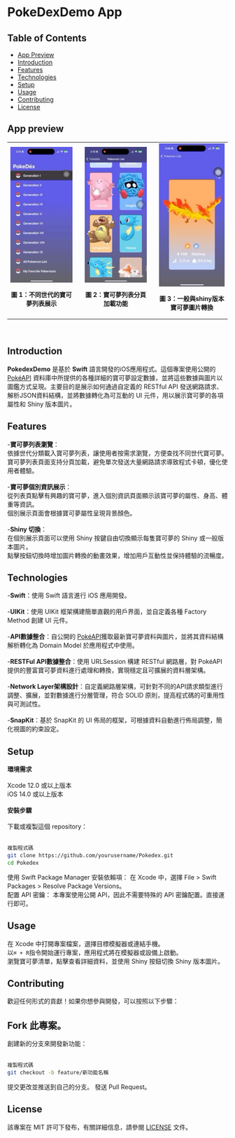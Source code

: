 # PokeDexDemo App

## Table of Contents
- [App Preview](#app-preview)<br>  
- [Introduction](#introduction)<br>
- [Features](#features)<br>
- [Technologies](#technologies)<br>
- [Setup](#setup)<br>
- [Usage](#usage)<br>
- [Contributing](#contributing)<br>
- [License](#license)<br>

## App preview
<table>
  <tr>
 <td style="text-align: center;">
   <img src="AppPreview/list_of_generation.GIF" alt="Home page list for different generation" width="300"/>
    <p><strong>圖 1：不同世代的寶可夢列表展示</strong></p>
  </td>
<td>
<td style="text-align: center;">
    <img src="AppPreview/list_page_pagination.GIF" alt="Pagination of pokemon list page" width="300"/>
    <p><strong>圖 2：寶可夢列表分頁加載功能</strong></p>
  </td>
<td>
<td style="text-align: center;">
    <img src="AppPreview/shiny_image_convert.GIF" alt="SPokemon info page" width="300"/>
    <p><strong>圖 3：一般與shiny版本寶可夢圖片轉換</strong></p>
  </td>
<tr></table>
<br>


## Introduction
**PokedexDemo** 是基於 **Swift** 語言開發的iOS應用程式。這個專案使用公開的 [PokéAPI](https://pokeapi.co/) 資料庫中所提供的各種詳細的寶可夢設定數據，並將這些數據與圖片以圖鑑方式呈現。主要目的是展示如何通過自定義的 RESTful API 發送網路請求、解析JSON資料結構，並將數據轉化為可互動的 UI 元件，用以展示寶可夢的各項屬性和 Shiny 版本圖片。

## Features
-**寶可夢列表瀏覽**：<br> 
  依據世代分類載入寶可夢列表，讓使用者按需求瀏覽，方便查找不同世代寶可夢。<br> 
  寶可夢列表頁面支持分頁加載，避免單次發送大量網路請求導致程式卡頓，優化使用者體驗。<br> 
  <br> 
-**寶可夢個別資訊展示**：<br> 
  從列表頁點擊有興趣的寶可夢，進入個別資訊頁面顯示該寶可夢的屬性、身高、體重等資訊。<br> 
  個別展示頁面會根據寶可夢屬性呈現背景顏色。<br> 
  <br> 
-**Shiny 切換**：<br> 
  在個別展示頁面可以使用 Shiny 按鍵自由切換顯示每隻寶可夢的 Shiny 或一般版本圖片。<br> 
  點擊按鈕切換時增加圖片轉換的動畫效果，增加用戶互動性並保持體驗的流暢度。<br> 

## Technologies
-**Swift**：使用 Swift 語言進行 iOS 應用開發。<br> 
<br> 
-**UIKit**：使用 UIKit 框架構建簡單直觀的用戶界面，並自定義各種 Factory Method 創建 UI 元件。<br> 
<br> 
-**API數據整合**：自公開的 [PokéAPI](https://pokeapi.co/)獲取最新寶可夢資料與圖片，並將其資料結構解析轉化為 Domain Model 於應用程式中使用。<br> 
<br> 
-**RESTFul API數據整合**：使用 URLSession 構建 RESTful 網路層，對 PokéAPI 提供的豐富寶可夢資料進行處理和轉換，實現穩定且可擴展的資料層架構。<br>
<br>
-**Network Layer架構設計**：自定義網路層架構，可針對不同的API請求類型進行調整、擴展，並對數據進行分層管理，符合 SOLID 原則，提高程式碼的可重用性與可測試性。<br> 
<br> 
-**SnapKit**：基於 SnapKit 的 UI 佈局的框架，可根據資料自動進行佈局調整，簡化視圖的約束設定。<br> 

## Setup
**環境需求**
<br> 
<br> 
  Xcode 12.0 或以上版本<br> 
  iOS 14.0 或以上版本<br> 
  <br> 
**安裝步驟**
<br> 
<br> 
  下載或複製這個 repository：<br> 

```bash

複製程式碼
git clone https://github.com/yourusername/Pokedex.git
cd Pokedex

```
使用 Swift Package Manager 安裝依賴項： 在 Xcode 中，選擇 File > Swift Packages > Resolve Package Versions。<br> 
配置 API 密鑰： 本專案使用公開 API，因此不需要特殊的 API 密鑰配置。直接運行即可。<br> 

## Usage
在 Xcode 中打開專案檔案，選擇目標模擬器或連結手機。<br> 
以`⌘ + R`指令開始運行專案，應用程式將在模擬器或設備上啟動。<br> 
瀏覽寶可夢清單，點擊查看詳細資料，並使用 Shiny 按鈕切換 Shiny 版本圖片。<br> 

## Contributing
歡迎任何形式的貢獻！如果你想參與開發，可以按照以下步驟：

## Fork 此專案。
創建新的分支來開發新功能：

```bash

複製程式碼
git checkout -b feature/新功能名稱

```

提交更改並推送到自己的分支。
發送 Pull Request。

## License
該專案在 MIT 許可下發布，有關詳細信息，請參閱 [LICENSE](./LICENSE.md) 文件。

